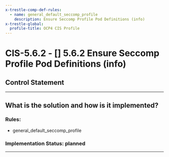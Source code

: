 ```yaml
---
x-trestle-comp-def-rules:
  - name: general_default_seccomp_profile
    description: Ensure Seccomp Profile Pod Definitions (info)
x-trestle-global:
  profile-title: OCP4 CIS Profile
---
```


# CIS-5.6.2 - \[\] 5.6.2 Ensure Seccomp Profile Pod Definitions (info)

## Control Statement

______________________________________________________________________

## What is the solution and how is it implemented?

<!-- For implementation status enter one of: implemented, partial, planned, alternative, not-applicable -->

<!-- Note that the list of rules under ### Rules: is read-only and changes will not be captured after assembly to JSON -->

### Rules:

  - general_default_seccomp_profile

### Implementation Status: planned

______________________________________________________________________
